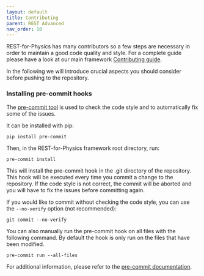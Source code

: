 ```yaml
---
layout: default
title: Contributing
parent: REST Advanced
nav_order: 10
---
```


REST-for-Physics has many contributors so a few steps are necessary in order to maintain a good code quality and style. For a complete guide please have a look at our main framework [Contributing guide](https://github.com/rest-for-physics/framework/blob/master/CONTRIBUTING.md).

In the following we will introduce crucial aspects you should consider before pushing to the repository.

### Installing pre-commit hooks

The [pre-commit tool](https://pre-commit.com/) is used to check the code style and to automatically fix some of the issues.

It can be installed with pip:

```
pip install pre-commit
```

Then, in the REST-for-Physics framework root directory, run:

```
pre-commit install
```

This will install the pre-commit hook in the .git directory of the repository. This hook will be executed every time you commit a change to the repository. If the code style is not correct, the commit will be aborted and you will have to fix the issues before committing again.

If you would like to commit without checking the code style, you can use the `--no-verify` option (not recommended):

```
git commit --no-verify
```

You can also manually run the pre-commit hook on all files with the following command. By default the hook is only run on the files that have been modified.

```
pre-commit run --all-files
```

For additional information, please refer to the [pre-commit documentation](https://pre-commit.com/).
